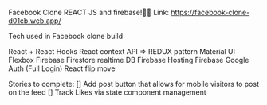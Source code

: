 Facebook Clone REACT JS and firebase!🚀🔥
Link: https://facebook-clone-d01cb.web.app/

Tech used in Facebook clone build

React + React Hooks
React context API => REDUX pattern
Material UI
Flexbox
Firebase Firestore realtime DB
Firebase Hosting
Firebase Google Auth (Full Login) 
React flip move

Stories to complete:
[] Add post button that allows for mobile visitors to post on the feed
[] Track Likes via state component management